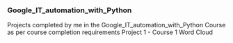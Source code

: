 ### Google_IT_automation_with_Python
Projects completed by me in the Google_IT_automation_with_Python Course as per course completion requirements
Project 1 - Course 1 Word Cloud


